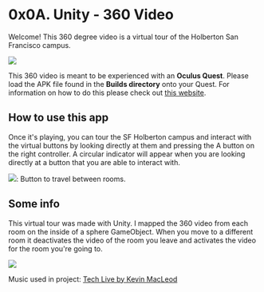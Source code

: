 # 0x0A. Unity - 360 Video

Welcome! This 360 degree video is a virtual tour of the Holberton San Francisco campus.

![](https://imgur.com/bvYmNgy.png)

This 360 video is meant to be experienced with an **Oculus Quest**. Please load the APK file found in the **Builds directory** onto your Quest. For information on how to do this please check out [this website](https://uploadvr.com/sideloading-quest-how-to/).

## How to use this app

Once it's playing, you can tour the SF Holberton campus and interact with the virtual buttons by looking directly at them and pressing the A button on the right controller. A circular indicator will appear when you are looking directly at a button that you are able to interact with.

![](https://ibb.co/JcPbDwj.png): Button to travel between rooms.

## Some info

This virtual tour was made with Unity. I mapped the 360 video from each room on the inside of a sphere GameObject. When you move to a different room it deactivates the video of the room you leave and activates the video for the room you're going to.

![](https://i.imgur.com/eYdtF4T.png)

Music used in project: [Tech Live by Kevin MacLeod](https://incompetech.filmmusic.io/song/4463-tech-live/)
